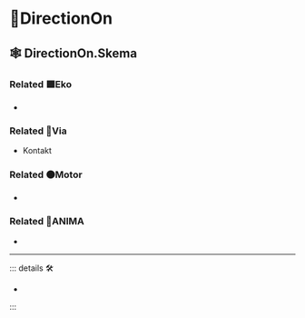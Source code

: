 # 🔻<via>DirectionOn</via>

## 🕸 DirectionOn.Skema

### Related 🟩<ekos>Eko</ekos>

-

### Related 🔻<via>Via</via>

- Kontakt

### Related 🟠<motor>Motor</motor>

-

### Related 💜<anima>ANIMA</anima>

-

---

<!-- =================================================== -->
<!-- =================================================== -->
<!-- =================================================== -->
<!-- =================================================== -->
<!-- =================================================== -->
::: details 🛠

-

:::
